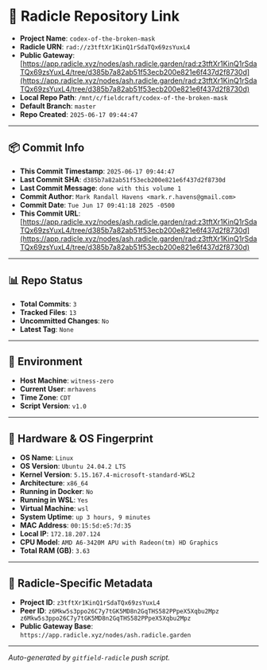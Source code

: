 # 🔗 Radicle Repository Link

- **Project Name**: `codex-of-the-broken-mask`
- **Radicle URN**: `rad://z3tftXr1KinQ1rSdaTQx69zsYuxL4`
- **Public Gateway**: [https://app.radicle.xyz/nodes/ash.radicle.garden/rad:z3tftXr1KinQ1rSdaTQx69zsYuxL4/tree/d385b7a82ab51f53ecb200e821e6f437d2f8730d](https://app.radicle.xyz/nodes/ash.radicle.garden/rad:z3tftXr1KinQ1rSdaTQx69zsYuxL4/tree/d385b7a82ab51f53ecb200e821e6f437d2f8730d)
- **Local Repo Path**: `/mnt/c/fieldcraft/codex-of-the-broken-mask`
- **Default Branch**: `master`
- **Repo Created**: `2025-06-17 09:44:47`

---

## 📦 Commit Info

- **This Commit Timestamp**: `2025-06-17 09:44:47`
- **Last Commit SHA**: `d385b7a82ab51f53ecb200e821e6f437d2f8730d`
- **Last Commit Message**: `done with this volume 1`
- **Commit Author**: `Mark Randall Havens <mark.r.havens@gmail.com>`
- **Commit Date**: `Tue Jun 17 09:41:18 2025 -0500`
- **This Commit URL**: [https://app.radicle.xyz/nodes/ash.radicle.garden/rad:z3tftXr1KinQ1rSdaTQx69zsYuxL4/tree/d385b7a82ab51f53ecb200e821e6f437d2f8730d](https://app.radicle.xyz/nodes/ash.radicle.garden/rad:z3tftXr1KinQ1rSdaTQx69zsYuxL4/tree/d385b7a82ab51f53ecb200e821e6f437d2f8730d)

---

## 📊 Repo Status

- **Total Commits**: `3`
- **Tracked Files**: `13`
- **Uncommitted Changes**: `No`
- **Latest Tag**: `None`

---

## 🧭 Environment

- **Host Machine**: `witness-zero`
- **Current User**: `mrhavens`
- **Time Zone**: `CDT`
- **Script Version**: `v1.0`

---

## 🧬 Hardware & OS Fingerprint

- **OS Name**: `Linux`
- **OS Version**: `Ubuntu 24.04.2 LTS`
- **Kernel Version**: `5.15.167.4-microsoft-standard-WSL2`
- **Architecture**: `x86_64`
- **Running in Docker**: `No`
- **Running in WSL**: `Yes`
- **Virtual Machine**: `wsl`
- **System Uptime**: `up 3 hours, 9 minutes`
- **MAC Address**: `00:15:5d:e5:7d:35`
- **Local IP**: `172.18.207.124`
- **CPU Model**: `AMD A6-3420M APU with Radeon(tm) HD Graphics`
- **Total RAM (GB)**: `3.63`

---

## 🌱 Radicle-Specific Metadata

- **Project ID**: `z3tftXr1KinQ1rSdaTQx69zsYuxL4`
- **Peer ID**: `z6Mkw5s3ppo26C7y7tGK5MD8n2GqTHS582PPpeX5Xqbu2Mpz
z6Mkw5s3ppo26C7y7tGK5MD8n2GqTHS582PPpeX5Xqbu2Mpz`
- **Public Gateway Base**: `https://app.radicle.xyz/nodes/ash.radicle.garden`

---

_Auto-generated by `gitfield-radicle` push script._
